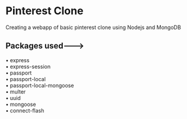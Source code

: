 # Pinterest Clone

Creating a webapp of basic pinterest clone using Nodejs and MongoDB

## Packages used--->
  •	express<br>
  •	express-session<br>
  •	passport<br>
  •	passport-local<br>
  •	passport-local-mongoose<br>
  •	multer<br>
  •	uuid<br>
  •	mongoose<br>
  •	connect-flash<br>
